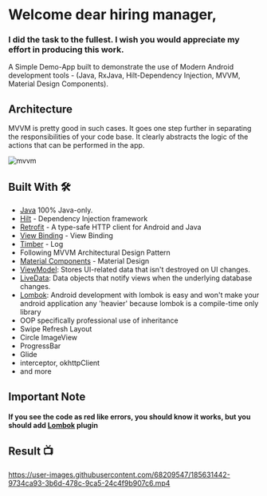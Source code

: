 # Welcome dear hiring manager,

### I did the task to the fullest. I wish you would appreciate my effort in producing this work.

A Simple Demo-App built to demonstrate the use of Modern Android development tools - (Java, RxJava, Hilt-Dependency Injection, MVVM, Material Design Components).
## Architecture
MVVM is pretty good in such cases. It goes one step further in separating the responsibilities of your code base. It clearly abstracts the logic of the actions that can be performed in the app.

![mvvm](https://user-images.githubusercontent.com/68209547/185715692-75c238b2-bee7-48f6-a26b-b88d696c7c9b.png)


## Built With 🛠
- [Java](https://www.java.com/en/) 100% Java-only.
- [Hilt](https://dagger.dev/hilt/) - Dependency Injection framework
- [Retrofit](https://square.github.io/retrofit/) - A type-safe HTTP client for Android and Java
- [View Binding](https://developer.android.com/topic/libraries/view-binding) - View Binding
- [Timber](https://github.com/JakeWharton/timber) - Log
- Following MVVM Architectural Design Pattern
- [Material Components](https://github.com/material-components/material-components-android) - Material Design
- [ViewModel](https://developer.android.com/topic/libraries/architecture/viewmodel): Stores UI-related data that isn't destroyed on UI changes.
- [LiveData](https://developer.android.com/topic/libraries/architecture/livedata): Data objects that notify views when the underlying database changes.
- [Lombok](https://plugins.jetbrains.com/plugin/6317-lombok/): Android development with lombok is easy and won't make your android application any 'heavier' because lombok is a compile-time only library
- OOP specifically professional use of inheritance
- Swipe Refresh Layout
- Circle ImageView
- ProgressBar
- Glide
- interceptor, okhttpClient
- and more

## Important Note 
#### If you see the code as red like errors, you should know it works, but you should add [Lombok](https://plugins.jetbrains.com/plugin/6317-lombok/) plugin

## Result 📺
https://user-images.githubusercontent.com/68209547/185631442-9734ca93-3b6d-478c-9ca5-24c4f9b907c6.mp4



